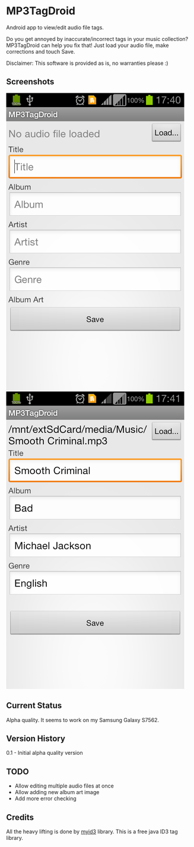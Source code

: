 MP3TagDroid
===========

Android app to view/edit audio file tags.

Do you get annoyed by inaccurate/incorrect tags in your music collection? MP3TagDroid can help you fix that! Just load your audio file, make corrections and touch Save.

Disclaimer: This software is provided as is, no warranties please :)

Screenshots
-----------
![Screenshot without audio file](https://github.com/gowthamgowtham/MP3TagDroid/blob/master/MP3TagDroid/screens/main_screen_no_audio_file.png?raw=true)
![Screenshot with audio file](https://github.com/gowthamgowtham/MP3TagDroid/blob/master/MP3TagDroid/screens/main_screen_with_audio_file.png?raw=true)

Current Status
--------------

Alpha quality. It seems to work on my Samsung Galaxy S7562.

Version History
---------------

0.1 - Initial alpha quality version

TODO
----

 * Allow editing multiple audio files at once
 * Allow adding new album art image
 * Add more error checking

Credits
-------

All the heavy lifting is done by [myid3](http://www.fightingquaker.com/myid3) library. This is a free java ID3 tag library.



